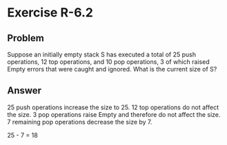 # Exercise R-6.2

## Problem

Suppose an initially empty stack S has executed a total of 25 push operations,
12 top operations, and 10 pop operations, 3 of which raised Empty errors that
were caught and ignored. What is the current size of S?

## Answer

25 push operations increase the size to 25.
12 top operations do not affect the size.
3 pop operations raise Empty and therefore do not affect the size.
7 remaining pop operations decrease the size by 7.

25 - 7 = 18
